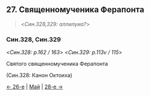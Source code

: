 
## 27. Священномученика Ферапонта

> <*Син.328,329: аллилуиа?*>

### Син.328, Син.329

<*Син.328: p.162 / 163*>
<*Син.329: p.113v / 115*>

Святого священномученика Ферапонта

(Син.328: Канон Октоиха)

[← 26-е](05_26_SAB.ru.md) | [Май](README.md#27-й) | [28-е →](05_28_SAB.ru.md)
